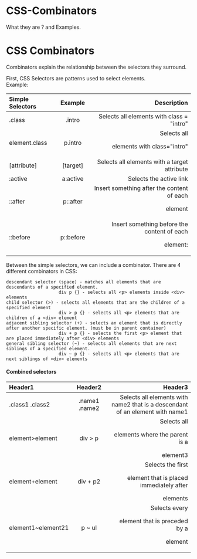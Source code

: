 # CSS-Combinators
What they are ? and Examples.

# CSS Combinators
Combinators explain the relationship between the selectors they surround.<br>


First, CSS Selectors are patterns used to select elements.<br>
    Example: <br>
    
| Simple Selectors | Example | Description |
| :---- | :----: | ----: |
|  .class  | .intro | Selects all elements with class = "intro" |
| element.class | p.intro | Selects all <p> elements with class="intro" |
| [attribute] | [target] | Selects all elements with a target attribute |
| :active | a:active | Selects the active link |
| ::after | p::after | Insert something after the content of each <p> element |
| ::before | p::before | Insert something before the content of each <p> element: |
    
   

Between the simple selectors, we can include a combinator. There are 4 different combinators in CSS:

    descendant selector (space) - matches all elements that are descendants of a specified element.
                        div p {} - selects all <p> elements inside <div> elements
    child selector (>) - selects all elements that are the children of a specified element
                        div > p {} - selects all <p> elements that are children of a <div> element
    adjacent sibling selector (+) - selects an element that is directly after another specific element. (must be in parent container)
                        div + p {} - selects the first <p> element that are placed immediately after <div> elements
    general sibling selector (~) - selects all elements that are next siblings of a specified element.
                        div ~ p {} - selects all <p> elements that are next siblings of <div> elements


#### Combined selectors
| Header1 | Header2 | Header3 |
| :---- | :----: | ----: |
| .class1 .class2 | .name1 .name2 | Selects all elements with name2 that is a descendant of an element with name1 |
| element>element | div > p | Selects all <p> elements where the parent is a <div> element3 |
| element+element | div + p2 | Selects the first <p> element that is placed immediately after <div> elements |
| element1~element21 | p ~ ul | Selects every <ul> element that is preceded by a <p> element |



   

